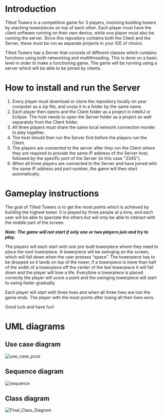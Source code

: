 # Introduction
Tilted Towers is a competitive game for 3 players, involving building towers by stacking towerpieces on top of each other. Each player must have the client software running on their own device, while one player must also be running the server. Since this repository contains both the Client and the Server, these must be run as separate projects in your IDE of choice.

Tilted Towers has a Server that consists of different classes which contains functions using both networking and multithreading. This is done on a basic level in order to make a functioning game. The game will be running using a server which will be able to be joined by clients. 

# How to install and run the Server
1. Every player must download or clone the repository locally on your computer as a zip file, and unzip it to a folder by the same name.
2. Each player then opens and the Client folder as a project in IntelliJ or Eclipse. The host needs to open the Server folder as a project as well separately from the Client folder.
3. All three players must share the same local network connection inorder to play together.
4. The host should then run the Server first before the players run the Client.
5. The players are connected to the server after they run the Client where they are required to provide the same IP address of the Server host, followed by the specific port of the Server (in this case "2345").
6. When all three players are connected to the Server and have joined with the same IP address and port number, the game will then start automatically.


# Gameplay instructions
The goal of Tilted Towers is to get the most points which is achieved by building the highest tower. It is played by three people at a time, and each user will be able to spectate the others but will only be able to interact with the middle part of the screen. 

**_Note: The game will not start if only one or two players join and try to play._**

The players will each start with one pre-built towerpiece where they need to place the next towerpiece. A towerpiece will be swinging on the screen, which will fall down when the user presses “space”. The towerpiece has to be dropped so it lands on top of the tower, if a towerpiece is more than half of the width of a towerpiece off the center of the last towerpiece it will fall down and the player will lose a life. Everytime a towerpiece is placed correctly the player will score a point and the swinging towerpiece will start to swing faster gradually.

Each player will start with three lives and when all three lives are lost the game ends. The player with the most points after losing all their lives wins.

Good luck and have fun!  

# UML diagrams
## Use case diagram
![use_case_pcss](https://user-images.githubusercontent.com/33686482/140653342-3a60bb05-c502-4e2a-9c95-ba094bf96384.PNG)

## Sequence diagram
![sequence](https://user-images.githubusercontent.com/33686482/140653550-f440114d-7bad-406f-af2d-15258c2ccac7.png)

## Class diagram
![Final_Class_Diagram](https://user-images.githubusercontent.com/33686482/142420031-c8278b17-56e8-4648-84a8-e6a0c502d9ad.png)
